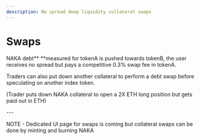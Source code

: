 ```yaml
---
description: No spread deep liquidity collateral swaps
---
```


# Swaps

NAKA debt** **measured for tokenA is pushed towards tokenB, the user receives no spread but pays a competitive 0.3% swap fee in tokenA.

Traders can also put down another collateral to perform a debt swap before speculating on another index token.

(Trader puts down NAKA collateral to open a 2X ETH long position but gets paid out in ETH)

\---

NOTE - Dedicated UI page for swaps is coming but collateral swaps can be done by minting and burning NAKA
